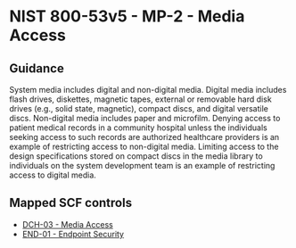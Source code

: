 # NIST 800-53v5 - MP-2 - Media Access
## Guidance
System media includes digital and non-digital media. Digital media includes flash drives, diskettes, magnetic tapes, external or removable hard disk drives (e.g., solid state, magnetic), compact discs, and digital versatile discs. Non-digital media includes paper and microfilm. Denying access to patient medical records in a community hospital unless the individuals seeking access to such records are authorized healthcare providers is an example of restricting access to non-digital media. Limiting access to the design specifications stored on compact discs in the media library to individuals on the system development team is an example of restricting access to digital media.
## Mapped SCF controls
- [DCH-03 - Media Access](../scf/dch-03-mediaaccess.md)
- [END-01 - Endpoint Security](../scf/end-01-endpointsecurity.md)